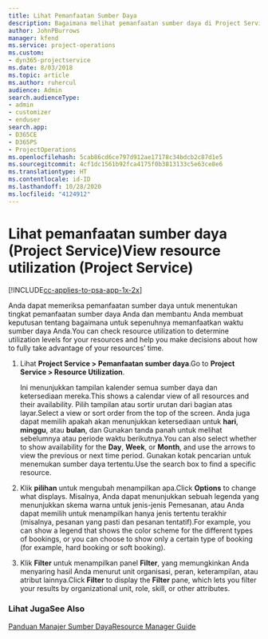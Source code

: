 ```yaml
---
title: Lihat Pemanfaatan Sumber Daya
description: Bagaimana melihat pemanfaatan sumber daya di Project Service
author: JohnPBurrows
manager: kfend
ms.service: project-operations
ms.custom:
- dyn365-projectservice
ms.date: 8/03/2018
ms.topic: article
ms.author: ruhercul
audience: Admin
search.audienceType:
- admin
- customizer
- enduser
search.app:
- D365CE
- D365PS
- ProjectOperations
ms.openlocfilehash: 5cab86cd6ce797d912ae17178c34bdcb2c87d1e5
ms.sourcegitcommit: 4cf1dc1561b92fca4175f0b3813133c5e63ce8e6
ms.translationtype: HT
ms.contentlocale: id-ID
ms.lasthandoff: 10/28/2020
ms.locfileid: "4124912"
---
```

# <a name="view-resource-utilization-project-service"></a><span data-ttu-id="3c53a-103">Lihat pemanfaatan sumber daya (Project Service)</span><span class="sxs-lookup"><span data-stu-id="3c53a-103">View resource utilization (Project Service)</span></span>

[!INCLUDE[cc-applies-to-psa-app-1x-2x](../includes/cc-applies-to-psa-app-1x-2x.md)]

<span data-ttu-id="3c53a-104">Anda dapat memeriksa pemanfaatan sumber daya untuk menentukan tingkat pemanfaatan sumber daya Anda dan membantu Anda membuat keputusan tentang bagaimana untuk sepenuhnya memanfaatkan waktu sumber daya Anda.</span><span class="sxs-lookup"><span data-stu-id="3c53a-104">You can check resource utilization to determine utilization levels for your resources and help you make decisions about how to fully take advantage of your resources’ time.</span></span>  
  
1. <span data-ttu-id="3c53a-105">Lihat **Project Service > Pemanfaatan sumber daya**.</span><span class="sxs-lookup"><span data-stu-id="3c53a-105">Go to **Project Service > Resource Utilization**.</span></span> 

     <span data-ttu-id="3c53a-106">Ini menunjukkan tampilan kalender semua sumber daya dan ketersediaan mereka.</span><span class="sxs-lookup"><span data-stu-id="3c53a-106">This shows a calendar view of all resources and their availability.</span></span> <span data-ttu-id="3c53a-107">Pilih tampilan atau sortir urutan dari bagian atas layar.</span><span class="sxs-lookup"><span data-stu-id="3c53a-107">Select a view or sort order from the top of the screen.</span></span> <span data-ttu-id="3c53a-108">Anda juga dapat memilih apakah akan menunjukkan ketersediaan untuk **hari**, **minggu**, atau **bulan**, dan Gunakan tanda panah untuk melihat sebelumnya atau periode waktu berikutnya.</span><span class="sxs-lookup"><span data-stu-id="3c53a-108">You can also select whether to show availability for the **Day**, **Week**, or **Month**, and use the arrows to view the previous or next time period.</span></span> <span data-ttu-id="3c53a-109">Gunakan kotak pencarian untuk menemukan sumber daya tertentu.</span><span class="sxs-lookup"><span data-stu-id="3c53a-109">Use the search box to find a specific resource.</span></span>      
  
2. <span data-ttu-id="3c53a-110">Klik **pilihan** untuk mengubah menampilkan apa.</span><span class="sxs-lookup"><span data-stu-id="3c53a-110">Click **Options** to change what displays.</span></span> <span data-ttu-id="3c53a-111">Misalnya, Anda dapat menunjukkan sebuah legenda yang menunjukkan skema warna untuk jenis-jenis Pemesanan, atau Anda dapat memilih untuk menampilkan hanya jenis tertentu terakhir (misalnya, pesanan yang pasti dan pesanan tentatif).</span><span class="sxs-lookup"><span data-stu-id="3c53a-111">For example, you can show a legend that shows the color scheme for the different types of bookings, or you can choose to show only a certain type of booking (for example, hard booking or soft booking).</span></span>  

3. <span data-ttu-id="3c53a-112">Klik **Filter** untuk menampilkan panel **Filter**, yang memungkinkan Anda menyaring hasil Anda menurut unit organisasi, peran, keterampilan, atau atribut lainnya.</span><span class="sxs-lookup"><span data-stu-id="3c53a-112">Click **Filter** to display the **Filter** pane, which lets you filter your results by organizational unit, role, skill, or other attributes.</span></span>  
  
### <a name="see-also"></a><span data-ttu-id="3c53a-113">Lihat Juga</span><span class="sxs-lookup"><span data-stu-id="3c53a-113">See Also</span></span>  
 [<span data-ttu-id="3c53a-114">Panduan Manajer Sumber Daya</span><span class="sxs-lookup"><span data-stu-id="3c53a-114">Resource Manager Guide</span></span>](../psa/resource-manager-guide.md)
